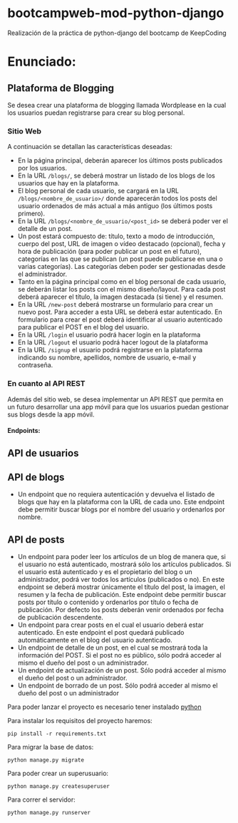 # bootcampweb-mod-python-django

Realización de la práctica de python-django del bootcamp de KeepCoding

# Enunciado:

## Plataforma de Blogging
Se desea crear una plataforma de blogging llamada Wordplease en la cual los usuarios puedan
registrarse para crear su blog personal.

### Sitio Web
A continuación se detallan las características deseadas:
- En la página principal, deberán aparecer los últimos posts publicados por los usuarios.
- En la URL `/blogs/`, se deberá mostrar un listado de los blogs de los usuarios que hay en la plataforma.
- El blog personal de cada usuario, se cargará en la URL `/blogs/<nombre_de_usuario>/` donde aparecerán todos los posts del usuario ordenados de más actual a más antiguo (los últimos posts primero).
- En la URL `/blogs/<nombre_de_usuario/<post_id>` se deberá poder ver el detalle de un post.
- Un post estará compuesto de: título, texto a modo de introducción, cuerpo del post, URL de imagen o vídeo destacado (opcional), fecha y hora de publicación (para poder publicar un post en el futuro), categorías en las que se publican (un post puede publicarse en una o varias categorías). Las categorías deben poder ser gestionadas desde el administrador.
- Tanto en la página principal como en el blog personal de cada usuario, se deberán listar los posts con el mismo diseño/layout. Para cada post deberá aparecer el título, la imagen destacada (si tiene) y el resumen.
- En la URL `/new-post` deberá mostrarse un formulario para crear un nuevo post. Para acceder a esta URL se deberá estar autenticado. En formulario para crear el post deberá identificar al usuario autenticado para publicar el POST en el blog del usuario.
- En la URL `/login` el usuario podrá hacer login en la plataforma
- En la URL `/logout` el usuario podrá hacer logout de la plataforma
- En la URL `/signup` el usuario podrá registrarse en la plataforma indicando su nombre, apellidos, nombre de usuario, e-mail y contraseña.

### En cuanto al API REST
Además del sitio web, se desea implementar un API REST que permita en un futuro desarrollar
una app móvil para que los usuarios puedan gestionar sus blogs desde la app móvil.

#### Endpoints:

## API de usuarios

## API de blogs
- Un endpoint que no requiera autenticación y devuelva el listado de blogs que hay en la plataforma con la URL de cada uno. Este endpoint debe permitir buscar blogs por el nombre del usuario y ordenarlos por nombre.

## API de posts
- Un endpoint para poder leer los artículos de un blog de manera que, si el usuario no está autenticado, mostrará sólo los artículos publicados. Si el usuario está autenticado y es el propietario del blog o un administrador, podrá ver todos los artículos (publicados o no). En este endpoint se deberá mostrar únicamente el título del post, la imagen, el resumen y la fecha de publicación. Este endpoint debe permitir buscar posts por título o contenido y ordenarlos por título o fecha de publicación. Por defecto los posts deberán venir ordenados por fecha de publicación descendente.
- Un endpoint para crear posts en el cual el usuario deberá estar autenticado. En este endpoint el post quedará publicado automáticamente en el blog del usuario autenticado.
- Un endpoint de detalle de un post, en el cual se mostrará toda la información del POST. Si el post no es público, sólo podrá acceder al mismo el dueño del post o un administrador.
- Un endpoint de actualización de un post. Sólo podrá acceder al mismo el dueño del post o un administrador.
- Un endpoint de borrado de un post. Sólo podrá acceder al mismo el dueño del post o un administrador

Para poder lanzar el proyecto es necesario tener instalado [python](https://www.python.org/downloads/)

Para instalar los requisitos del proyecto haremos:
```shell
pip install -r requirements.txt
```

Para migrar la base de datos:
```shell
python manage.py migrate
```


Para poder crear un superusuario:
```shell
python manage.py createsuperuser
```

Para correr el servidor:
```
python manage.py runserver
```